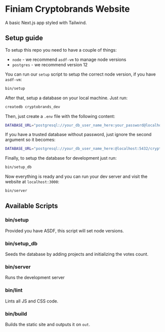 # Finiam Cryptobrands Website

A basic Next.js app styled with Tailwind.

## Setup guide

To setup this repo you need to have a couple of things:
- `node` - we recommend `asdf-vm` to manage node versions
- `postgres` - we recommend version 12

You can run our `setup` script to setup the correct node version, if you have `asdf-vm`:
```bash
bin/setup
```

After that, setup a database on your local machine. Just run:
```bash
createdb cryptobrands_dev
```

Then, just create a `.env` file with the following content:
```bash
DATABASE_URL="postgresql://your_db_user_name_here:your_password@localhost:5432/cryptobrands_dev"
```

If you have a trusted database without password, just ignore the second argument so it becomes:
```bash
DATABASE_URL="postgresql://your_db_user_name_here:@localhost:5432/cryptobrands_dev"
```

Finally, to setup the database for development just run:
```bash
bin/setup_db
```

Now everything is ready and you can run your dev server and visit the website at `localhost:3000`:
```bash
bin/server
```

## Available Scripts

### bin/setup

Provided you have ASDF, this script will set node versions.

### bin/setup_db

Seeds the database by adding projects and initializing the votes count.

### bin/server

Runs the development server

### bin/lint

Lints all JS and CSS code.

### bin/build

Builds the static site and outputs it on `out`.
